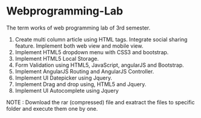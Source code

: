 # Webprogramming-Lab
The term works of web programming lab of 3rd semester. 


1. Create multi column article using HTML tags. Integrate social sharing feature.
    Implement both web view and mobile view.
2. Implement HTML5 dropdown menu with CSS3 and bootstrap.
3. Implement HTML5 Local Storage.
4. Form Validation using HTML5, JavaScript, angularJS and Bootstrap.
5. Implement AngularJS Routing and AngularJS Controller.
6. Implement UI Datepicker using Jquery.
7. Implement Drag and drop using, HTML5 and Jquery.
8. Implement UI Autocomplete using Jquery


NOTE : Download the rar (compressed) file and exatract the files to specific folder and execute them one by one.
